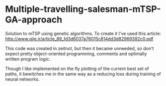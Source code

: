 # Multiple-travelling-salesman-mTSP-GA-approach
Solution to mTSP using genetic algorithms. To create it I've used this article: http://www.qjie.ir/article_89_fd3d6037a76015c814dd3d82969392c0.pdf

This code was created in zeitnot, but then it became unneeded, so don't expect pretty object-oriented programming, comments and optimally written program logic.

Though I like implemented on the fly plotting of the current best set of paths, it bewitches me in the same way as a reducing loss during training of neural networks.
